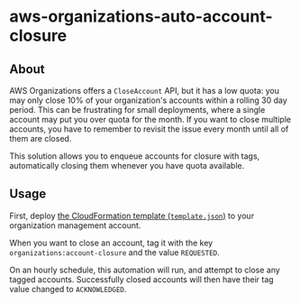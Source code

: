 # aws-organizations-auto-account-closure

## About

AWS Organizations offers a `CloseAccount` API, but it has a low quota:
you may only close 10% of your organization's accounts within a rolling 30 day period.
This can be frustrating for small deployments, where a single account may put you over
quota for the month. If you want to close multiple accounts, you have to remember to revisit
the issue every month until all of them are closed.

This solution allows you to enqueue accounts for closure with tags,
automatically closing them whenever you have quota available.

## Usage

First, deploy [the CloudFormation template (`template.json`)](template.json)
to your organization management account.

When you want to close an account, tag it with the key `organizations:account-closure` and
the value `REQUESTED`.

On an hourly schedule, this automation will run, and attempt to close any tagged accounts.
Successfully closed accounts will then have their tag value changed to `ACKNOWLEDGED`.
